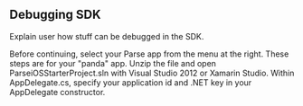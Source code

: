 ﻿## Debugging SDK
Explain user how stuff can be debugged in the SDK.

Before continuing, select your Parse app from the menu at the right. These steps are for your "panda" app.
Unzip the file and open ParseiOSStarterProject.sln with Visual Studio 2012 or Xamarin Studio. Within AppDelegate.cs, specify your application id and .NET key in your AppDelegate constructor.
<!--<ol class="ul-cozy" style="list-style: decimal">
    <li>Set the goal. What will be achieved at the end (common for all platform)</li>
    <li>Getting / Accessing SDK, How to initialize SDK (Installation)</li>
    <li>Explain the sample problem (common for all platform)</li>
    <li>How to create the model (common for all platform)</li>
    <li>Steps required to create sample app.</li>
</ol>
-->